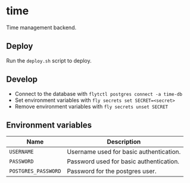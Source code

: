 # time

Time management backend.

## Deploy

Run the `deploy.sh` script to deploy.

## Develop

- Connect to the database with `flytctl postgres connect -a time-db`
- Set environment variables with `fly secrets set SECRET=<secret>`
- Remove environment variables with `fly secrets unset SECRET`

## Environment variables

| Name                | Description                             |
|---------------------|-----------------------------------------|
| `USERNAME`          | Username used for basic authentication. |
| `PASSWORD`          | Password used for basic authentication. |
| `POSTGRES_PASSWORD` | Password for the postgres user.         |
